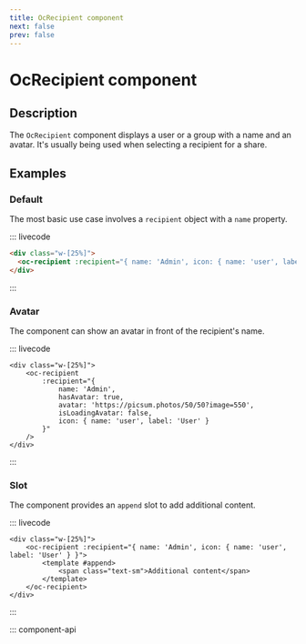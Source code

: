 ```yaml
---
title: OcRecipient component
next: false
prev: false
---
```


# OcRecipient component

## Description

The `OcRecipient` component displays a user or a group with a name and an avatar. It's usually being used when selecting a recipient for a share.

## Examples

### Default

The most basic use case involves a `recipient` object with a `name` property.

::: livecode

```html
<div class="w-[25%]">
  <oc-recipient :recipient="{ name: 'Admin', icon: { name: 'user', label: 'User' } }" />
</div>
```

:::

### Avatar

The component can show an avatar in front of the recipient's name.

::: livecode

```html{5-7}
<div class="w-[25%]">
	<oc-recipient
		:recipient="{
			name: 'Admin',
			hasAvatar: true,
			avatar: 'https://picsum.photos/50/50?image=550',
			isLoadingAvatar: false,
			icon: { name: 'user', label: 'User' }
		}"
	/>
</div>
```

:::

### Slot

The component provides an `append` slot to add additional content.

::: livecode

```html{3-5}
<div class="w-[25%]">
	<oc-recipient :recipient="{ name: 'Admin', icon: { name: 'user', label: 'User' } }">
		<template #append>
			<span class="text-sm">Additional content</span>
		</template>
	</oc-recipient>
</div>
```

:::

::: component-api
